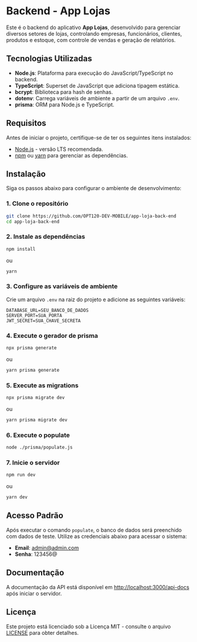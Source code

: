 # Backend - App Lojas

Este é o backend do aplicativo **App Lojas**, desenvolvido para gerenciar diversos setores de lojas, controlando empresas, funcionários, clientes, produtos e estoque, com controle de vendas e geração de relatórios.

## Tecnologias Utilizadas

- **Node.js**: Plataforma para execução do JavaScript/TypeScript no backend.
- **TypeScript**: Superset de JavaScript que adiciona tipagem estática.
- **bcrypt**: Biblioteca para hash de senhas.
- **dotenv**: Carrega variáveis de ambiente a partir de um arquivo `.env`.
- **prisma**: ORM para Node.js e TypeScript.

## Requisitos

Antes de iniciar o projeto, certifique-se de ter os seguintes itens instalados:

- [Node.js](https://nodejs.org/) - versão LTS recomendada.
- [npm](https://www.npmjs.com/) ou [yarn](https://yarnpkg.com/) para gerenciar as dependências.

## Instalação

Siga os passos abaixo para configurar o ambiente de desenvolvimento:

### 1. Clone o repositório

```bash
git clone https://github.com/OPT120-DEV-MOBILE/app-loja-back-end
cd app-loja-back-end
```

### 2. Instale as dependências

```bash
npm install
```

ou

```bash
yarn
```

### 3. Configure as variáveis de ambiente

Crie um arquivo `.env` na raiz do projeto e adicione as seguintes variáveis:

```env
DATABASE_URL=SEU_BANCO_DE_DADOS
SERVER_PORT=SUA_PORTA
JWT_SECRET=SUA_CHAVE_SECRETA
```

### 4. Execute o gerador de prisma

```bash
npx prisma generate
```

ou

```bash
yarn prisma generate
```

### 5. Execute as migrations

```bash
npx prisma migrate dev
```

ou

```bash
yarn prisma migrate dev
```

### 6. Execute o populate

```bash
node ./prisma/populate.js
```

### 7. Inicie o servidor

```bash
npm run dev
```

ou

```bash
yarn dev
```

## Acesso Padrão

Após executar o comando `populate`, o banco de dados será preenchido com dados de teste. Utilize as credenciais abaixo para acessar o sistema:

- **Email**: <admin@admin.com>
- **Senha**: 123456@

## Documentação

A documentação da API está disponível em [http://localhost:3000/api-docs](http://localhost:3333/api-docs) após iniciar o servidor.

## Licença

Este projeto está licenciado sob a Licença MIT - consulte o arquivo [LICENSE](LICENSE) para obter detalhes.
